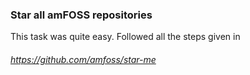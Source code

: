 ### Star all amFOSS repositories
This task was quite easy. Followed all the steps given in 
###### https://github.com/amfoss/star-me
